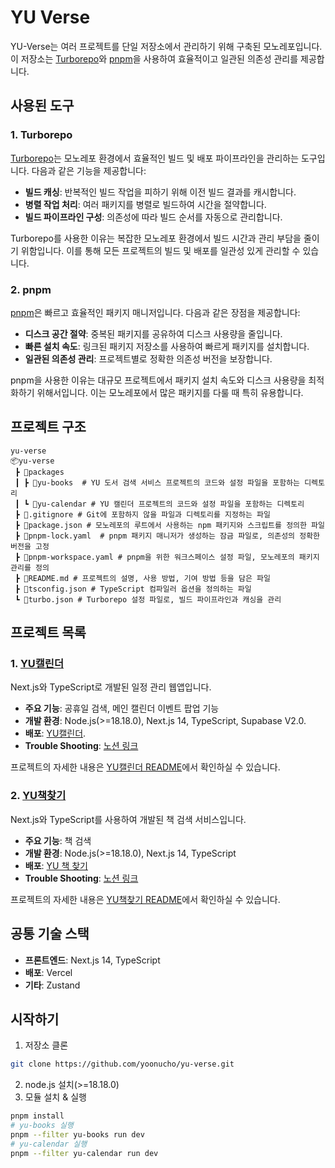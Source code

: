 ﻿# YU Verse

YU-Verse는 여러 프로젝트를 단일 저장소에서 관리하기 위해 구축된 모노레포입니다. 이 저장소는 [Turborepo](https://turborepo.org/)와 [pnpm](https://pnpm.io/)을 사용하여 효율적이고 일관된 의존성 관리를 제공합니다.

## 사용된 도구

### 1. Turborepo
[Turborepo](https://turborepo.org/)는 모노레포 환경에서 효율적인 빌드 및 배포 파이프라인을 관리하는 도구입니다. 다음과 같은 기능을 제공합니다:
- **빌드 캐싱**: 반복적인 빌드 작업을 피하기 위해 이전 빌드 결과를 캐시합니다.
- **병렬 작업 처리**: 여러 패키지를 병렬로 빌드하여 시간을 절약합니다.
- **빌드 파이프라인 구성**: 의존성에 따라 빌드 순서를 자동으로 관리합니다.

Turborepo를 사용한 이유는 복잡한 모노레포 환경에서 빌드 시간과 관리 부담을 줄이기 위함입니다. 이를 통해 모든 프로젝트의 빌드 및 배포를 일관성 있게 관리할 수 있습니다.

### 2. pnpm
[pnpm](https://pnpm.io/)은 빠르고 효율적인 패키지 매니저입니다. 다음과 같은 장점을 제공합니다:
- **디스크 공간 절약**: 중복된 패키지를 공유하여 디스크 사용량을 줄입니다.
- **빠른 설치 속도**: 링크된 패키지 저장소를 사용하여 빠르게 패키지를 설치합니다.
- **일관된 의존성 관리**: 프로젝트별로 정확한 의존성 버전을 보장합니다.

pnpm을 사용한 이유는 대규모 프로젝트에서 패키지 설치 속도와 디스크 사용량을 최적화하기 위해서입니다. 이는 모노레포에서 많은 패키지를 다룰 때 특히 유용합니다.

## 프로젝트 구조

```
yu-verse
📦yu-verse
 ┣ 📂packages
 ┃ ┣ 📂yu-books  # YU 도서 검색 서비스 프로젝트의 코드와 설정 파일을 포함하는 디렉토리
 ┃ ┗ 📂yu-calendar # YU 캘린더 프로젝트의 코드와 설정 파일을 포함하는 디렉토리
 ┣ 📜.gitignore # Git에 포함하지 않을 파일과 디렉토리를 지정하는 파일
 ┣ 📜package.json # 모노레포의 루트에서 사용하는 npm 패키지와 스크립트를 정의한 파일
 ┣ 📜pnpm-lock.yaml  # pnpm 패키지 매니저가 생성하는 잠금 파일로, 의존성의 정확한 버전을 고정
 ┣ 📜pnpm-workspace.yaml # pnpm을 위한 워크스페이스 설정 파일, 모노레포의 패키지 관리를 정의
 ┣ 📜README.md # 프로젝트의 설명, 사용 방법, 기여 방법 등을 담은 파일
 ┣ 📜tsconfig.json # TypeScript 컴파일러 옵션을 정의하는 파일
 ┗ 📜turbo.json # Turborepo 설정 파일로, 빌드 파이프라인과 캐싱을 관리

```

## 프로젝트 목록

### 1. [YU캘린더](https://github.com/yoonucho/yu-verse/tree/main/packages/yu-calendar)
Next.js와 TypeScript로 개발된 일정 관리 웹앱입니다.

- **주요 기능**: 공휴일 검색, 메인 캘린더 이벤트 팝업 기능
- **개발 환경**: Node.js(>=18.18.0), Next.js 14, TypeScript, Supabase V2.0.
- **배포**: [YU캘린더](https://yu-calendar.vercel.app/).
- **Trouble Shooting**: [노션 링크](https://www.notion.so/tomorrowcho/YU-e3d060001cd84f919f1adafc90e20166?pvs=4#96db7517f88e4ff8abe7d73ca387a4f3)

프로젝트의 자세한 내용은 [YU캘린더 README](https://github.com/yoonucho/yu-verse/tree/main/packages/yu-calendar#readme)에서 확인하실 수 있습니다.

### 2. [YU책찾기](https://github.com/yoonucho/yu-verse/tree/main/packages/yu-books)
Next.js와 TypeScript를 사용하여 개발된 책 검색 서비스입니다.

- **주요 기능**: 책 검색
- **개발 환경**: Node.js(>=18.18.0), Next.js 14, TypeScript
- **배포**: [YU 책 찾기](https://yu-books.vercel.app/)
- **Trouble Shooting**: [노션 링크](https://www.notion.so/tomorrowcho/YU-ff10f1843b5541ca998235269a9879ad)

프로젝트의 자세한 내용은 [YU책찾기 README](https://github.com/yoonucho/yu-verse/tree/main/packages/yu-books#readme)에서 확인하실 수 있습니다.

## 공통 기술 스택
- **프론트엔드**: Next.js 14, TypeScript
- **배포**: Vercel
- **기타**: Zustand


## 시작하기

1.  저장소 클론

```bash
git clone https://github.com/yoonucho/yu-verse.git
```
2.  node.js 설치(>=18.18.0)
3.  모듈 설치 & 실행

```bash
pnpm install
# yu-books 실행
pnpm --filter yu-books run dev
# yu-calendar 실행
pnpm --filter yu-calendar run dev
```





